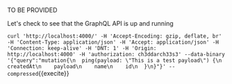 TO BE PROVIDED

Let's check to see that the GraphQL API is up and running

`curl 'http://localhost:4000/' -H 'Accept-Encoding: gzip, deflate, br' -H 'Content-Type: application/json' -H 'Accept: application/json' -H 'Connection: keep-alive' -H 'DNT: 1' -H 'Origin: http://localhost:4000' -H 'authorization: ch3ddarch33s3' --data-binary '{"query":"mutation{\n  ping(payload: \"This is a test payload\") {\n    createdAt\n    payload\n    name\n    id\n  }\n}"}' --compressed`{{execite}}